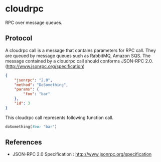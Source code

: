 cloudrpc
========

RPC over message queues.

Protocol
---

A cloudrpc call is a message that contains parameters for RPC call. They are queued by message queues such as RabbitMQ, Amazon SQS.
The message contained by a cloudrpc call should conforms JSON-RPC 2.0. (http://www.jsonrpc.org/specification)

```json
{
    "jsonrpc": "2.0",
    "method": "DoSomething",
    "params": {
        "foo": "bar"
    },
    "id": 3
}
```

This cloudrpc call represents following function call.

```rb
doSomething(foo: "bar")
```

References
---

- JSON-RPC 2.0 Specification : http://www.jsonrpc.org/specification
